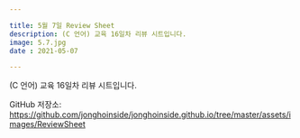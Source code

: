 ```yaml
---

title: 5월 7일 Review Sheet
description: (C 언어) 교육 16일차 리뷰 시트입니다.
image: 5.7.jpg
date : 2021-05-07

---
```


(C 언어) 교육 16일차 리뷰 시트입니다.

GitHub 저장소: <https://github.com/jonghoinside/jonghoinside.github.io/tree/master/assets/images/ReviewSheet>


